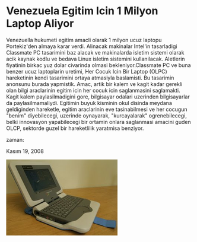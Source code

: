 # Venezuela Egitim Icin 1 Milyon Laptop Aliyor
Venezuella hukumeti egitim amacli olarak 1 milyon ucuz laptopu Portekiz'den almaya karar verdi. Alinacak makinalar Intel'in tasarladigi Classmate PC tasarimini baz alacak ve makinalarda isletim sistemi olarak acik kaynak kodlu ve bedava Linux isletim sistemini kullanilacak. Aletlerin fiyatinin birkac yuz dolar civarinda olmasi bekleniyor.Classmate PC ve buna benzer ucuz laptoplarin uretimi, Her Cocuk Icin Bir Laptop (OLPC) hareketinin kendi tasarimini ortaya atmasiyla baslamisti. Bu tasarimin anonsunu burada yapmistik. Amac, artik bir kalem ve kagit kadar gerekli olan bilgi araclarinin egitim icin her cocuk  icin saglanmasini saglamakti. Kagit kalem paylasilmadigini gore, bilgisayar odalari uzerinden bilgisayarlar da paylasilmamaliydi. Egitimin buyuk kisminin okul disinda meydana geldiginden hareketle, egitim araclarinin eve tasinabilmesi ve her cocugun "benim" diyebilecegi, uzerinde oynayarak, "kurcayalarak" ogrenebilecegi, belki innovasyon yapabilecegi bir ortamin onlara saglanmasi amacini guden OLCP, sektorde guzel bir hareketlilik yaratmisa benziyor.







zaman:

Kasım 19, 2008










![](thumb_classmate_open.jpg)
